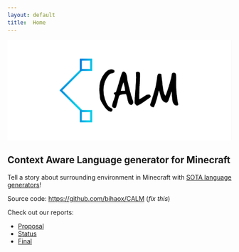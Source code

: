 ```yaml
---
layout: default
title:  Home
---
```


![](src/logo0.PNG)

## Context Aware Language generator for Minecraft

Tell a story about surrounding environment in Minecraft with [SOTA language generators](https://huggingface.co/)!

Source code: https://github.com/bihaox/CALM (_fix this_)

Check out our reports:

- [Proposal](proposal.html)
- [Status](status.html)
- [Final](final.html)


